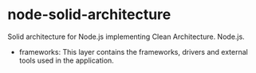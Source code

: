 # node-solid-architecture
Solid architecture for Node.js implementing Clean Architecture. Node.js.
- frameworks: This layer contains the frameworks, drivers and external tools used in the application.

